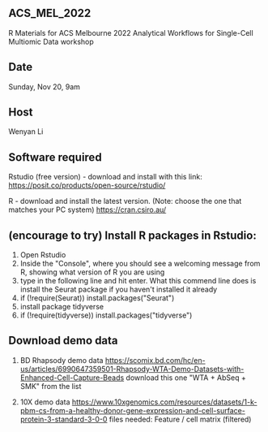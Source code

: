 ## ACS_MEL_2022
R Materials for ACS Melbourne 2022 
Analytical Workflows for Single-Cell Multiomic Data workshop

## Date
Sunday, Nov 20, 9am

## Host
Wenyan Li

## Software required
Rstudio (free version) - download and install with this link:
https://posit.co/products/open-source/rstudio/

R - download and install the latest version. (Note: choose the one that matches your PC system)
https://cran.csiro.au/

## (encourage to try) Install R packages in Rstudio:
1. Open Rstudio
2. Inside the "Console", where you should see a welcoming message from R, showing what version of R you are using
3. type in the following line and hit enter. What this commend line does is install the Seurat package if you haven't installed it already
4. if (!require(Seurat)) install.packages("Seurat")
5. install package tidyverse
6. if (!require(tidyverse)) install.packages("tidyverse")

## Download demo data
1. BD Rhapsody demo data
https://scomix.bd.com/hc/en-us/articles/6990647359501-Rhapsody-WTA-Demo-Datasets-with-Enhanced-Cell-Capture-Beads
download this one "WTA + AbSeq + SMK" from the list

2. 10X demo data
https://www.10xgenomics.com/resources/datasets/1-k-pbm-cs-from-a-healthy-donor-gene-expression-and-cell-surface-protein-3-standard-3-0-0
files needed: Feature / cell matrix (filtered)
